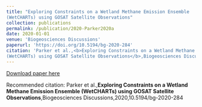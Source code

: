 ```yaml
---
title: "Exploring Constraints on a Wetland Methane Emission Ensemble
(WetCHARTs) using GOSAT Satellite Observations"
collection: publications
permalink: /publication/2020-Parker2020a
date: 2020-01-01
venue: 'Biogeosciences Discussions'
paperurl: 'https://doi.org/10.5194/bg-2020-284'
citation: 'Parker et al.,<b>Exploring Constraints on a Wetland Methane Emission Ensemble
(WetCHARTs) using GOSAT Satellite Observations</b>,Biogeosciences Discussions,2020,10.5194/bg-2020-284'
---
```

[Download paper here](https://doi.org/10.5194/bg-2020-284)

Recommended citation: Parker et al.,<b>Exploring Constraints on a Wetland Methane Emission Ensemble
(WetCHARTs) using GOSAT Satellite Observations</b>,Biogeosciences Discussions,2020,10.5194/bg-2020-284